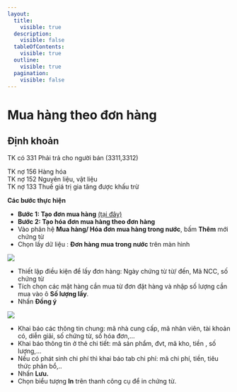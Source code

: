 ```yaml
---
layout:
  title:
    visible: true
  description:
    visible: false
  tableOfContents:
    visible: true
  outline:
    visible: true
  pagination:
    visible: false
---
```


# Mua hàng theo đơn hàng

## **Định khoản**

TK có 331 Phải trả cho người bán (3311,3312)

TK nợ 156 Hàng hóa\
TK nợ 152 Nguyên liệu, vật liệu\
TK nợ 133 Thuế giá trị gia tăng được khấu trừ

**Các bước thực hiện**

* **Bước 1: Tạo đơn mua hàng** [(tại đây)](lap-don-hang-mua.md)
* **Bước 2: Tạo hóa đơn mua hàng theo đơn hàng**
* Vào phân hệ **Mua hàng/ Hóa đơn mua hàng trong nước**, bấm **Thêm** mới chứng từ
* Chọn lấy dữ liệu : **Đơn hàng mua trong nước** trên màn hình

![](<../.gitbook/assets/sb_0 (35).png>)

* Thiết lập điều kiện để lấy đơn hàng: Ngày chứng từ từ/ đến, Mã NCC, số chứng từ
* Tích chọn các mặt hàng cần mua từ đơn đặt hàng và nhập số lượng cần mua vào ô **Số lượng lấy**.
* Nhấn **Đồng ý**

![](<../.gitbook/assets/sb_1 (56).png>)

* Khai báo các thông tin chung: mã nhà cung cấp, mã nhân viên, tài khoản có, diễn giải, số chứng từ, số hóa đơn,…
* Khai báo thông tin ở thẻ chi tiết: mã sản phẩm, đvt, mã kho, tiền , số lượng,…
* Nếu có phát sinh chi phí thì khai báo tab chi phí: mã chi phí, tiền, tiêu thức phân bổ,..
* Nhấn **Lưu.**
* Chọn biểu tượng **In** trên thanh công cụ để in chứng từ.
